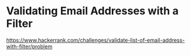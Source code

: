 # Validating Email Addresses with a Filter
https://www.hackerrank.com/challenges/validate-list-of-email-address-with-filter/problem
